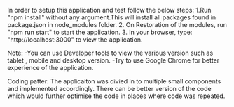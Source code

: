 In order to setup this application and test follow the below steps:
1.Run "npm install" without any argument.This will install all packages found in package.json in node_modules folder.
2. On Restoration of the modules, run "npm run start" to start the application.
3. In your browser, type: "http://localhost:3000" to view the application.

Note:
-You can use Developer tools to view the various version such as tablet , mobile and desktop version.
-Try to use Google Chrome for better experience of the application.

Coding patter:
The applicaiton was divied in to multiple small components and implemented accordingly.
There can be better version of the code which would further optimise the code in places where code was repeated.
